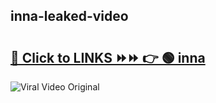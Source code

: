 
 ## inna-leaked-video 

# <h2><a href="https://clipsfans.com/inna&ref=git">🔗 Click to LINKS ⏩⏩ 👉 🟢 inna </a></h2>

<a href="https://clipsfans.com/inna&ref=git" rel="nofollow" data-target="animated-image.originalLink"><img src="https://i.ibb.co.com/xMMVF88/686577567.gif" alt="Viral Video Original" style="max-width: 100%; display: inline-block;" data-target="animated-image.originalImage"></a>
